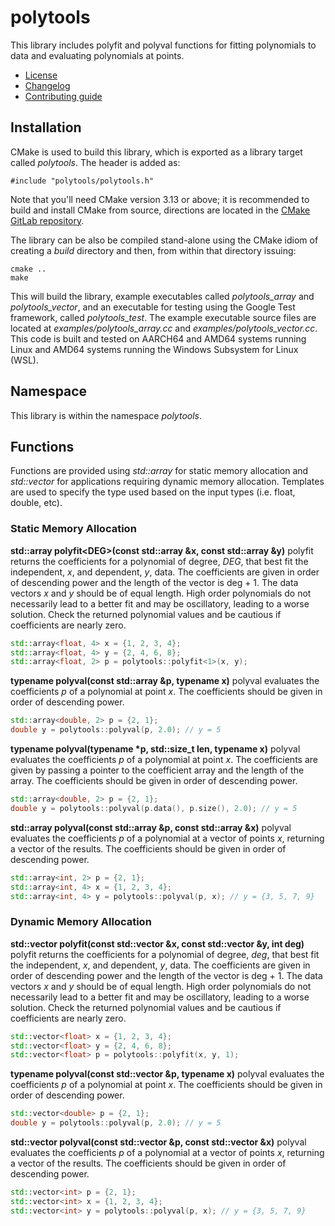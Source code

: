 # polytools
This library includes polyfit and polyval functions for fitting polynomials to data and evaluating polynomials at points.
   * [License](LICENSE.md)
   * [Changelog](CHANGELOG.md)
   * [Contributing guide](CONTRIBUTING.md)

## Installation
CMake is used to build this library, which is exported as a library target called *polytools*. The header is added as:

```
#include "polytools/polytools.h"
```
Note that you'll need CMake version 3.13 or above; it is recommended to build and install CMake from source, directions are located in the [CMake GitLab repository](https://github.com/Kitware/CMake).

The library can be also be compiled stand-alone using the CMake idiom of creating a *build* directory and then, from within that directory issuing:

```
cmake ..
make
```

This will build the library, example executables called *polytools_array* and *polytools_vector*, and an executable for testing using the Google Test framework, called *polytools_test*. The example executable source files are located at *examples/polytools_array.cc* and *examples/polytools_vector.cc*. This code is built and tested on AARCH64 and AMD64 systems running Linux and AMD64 systems running the Windows Subsystem for Linux (WSL).

## Namespace
This library is within the namespace *polytools*.

## Functions
Functions are provided using *std::array* for static memory allocation and *std::vector* for applications requiring dynamic memory allocation. Templates are used to specify the type used based on the input types (i.e. float, double, etc).

### Static Memory Allocation

**std::array polyfit&lt;DEG&gt;(const std::array &x, const std::array &y)** polyfit returns the coefficients for a polynomial of degree, *DEG*, that best fit the independent, *x*, and dependent, *y*, data. The coefficients are given in order of descending power and the length of the vector is deg + 1. The data vectors *x* and *y* should be of equal length. High order polynomials do not necessarily lead to a better fit and may be oscillatory, leading to a worse solution. Check the returned polynomial values and be cautious if coefficients are nearly zero.

```C++
std::array<float, 4> x = {1, 2, 3, 4};
std::array<float, 4> y = {2, 4, 6, 8};
std::array<float, 2> p = polytools::polyfit<1>(x, y);
```
**typename polyval(const std::array &p, typename x)** polyval evaluates the coefficients *p* of a polynomial at point *x*. The coefficients should be given in order of descending power.

```C++
std::array<double, 2> p = {2, 1};
double y = polytools::polyval(p, 2.0); // y = 5
```

**typename polyval(typename &ast;p, std::size_t len, typename x)** polyval evaluates the coefficients *p* of a polynomial at point *x*. The coefficients are given by passing a pointer to the coefficient array and the length of the array. The coefficients should be given in order of descending power.

```C++
std::array<double, 2> p = {2, 1};
double y = polytools::polyval(p.data(), p.size(), 2.0); // y = 5
```

**std::array polyval(const std::array &p, const std::array &x)** polyval evaluates the coefficients *p* of a polynomial at a vector of points *x*, returning a vector of the results. The coefficients should be given in order of descending power.

```C++
std::array<int, 2> p = {2, 1};
std::array<int, 4> x = {1, 2, 3, 4};
std::array<int, 4> y = polytools::polyval(p, x); // y = {3, 5, 7, 9}
```

### Dynamic Memory Allocation

**std::vector polyfit(const std::vector &x, const std::vector &y, int deg)** polyfit returns the coefficients for a polynomial of degree, *deg*, that best fit the independent, *x*, and dependent, *y*, data. The coefficients are given in order of descending power and the length of the vector is deg + 1. The data vectors *x* and *y* should be of equal length. High order polynomials do not necessarily lead to a better fit and may be oscillatory, leading to a worse solution. Check the returned polynomial values and be cautious if coefficients are nearly zero.

```C++
std::vector<float> x = {1, 2, 3, 4};
std::vector<float> y = {2, 4, 6, 8};
std::vector<float> p = polytools::polyfit(x, y, 1);
```
**typename polyval(const std::vector &p, typename x)** polyval evaluates the coefficients *p* of a polynomial at point *x*. The coefficients should be given in order of descending power.

```C++
std::vector<double> p = {2, 1};
double y = polytools::polyval(p, 2.0); // y = 5
```

**std::vector polyval(const std::vector &p, const std::vector &x)** polyval evaluates the coefficients *p* of a polynomial at a vector of points *x*, returning a vector of the results. The coefficients should be given in order of descending power.

```C++
std::vector<int> p = {2, 1};
std::vector<int> x = {1, 2, 3, 4};
std::vector<int> y = polytools::polyval(p, x); // y = {3, 5, 7, 9}
```
